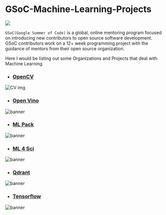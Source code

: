 # GSoC-Machine-Learning-Projects
![](https://summerofcode.withgoogle.com/assets/media/logo-sun.svg)

`GSoC(Google Summer of Code)` is a global, online mentoring program focused on introducing new contributors to open source software development. GSoC contributors work on a 12+ week programming project with the guidance of mentors from their open source organization.

Here I would be listing out some Organizations and Projects that deal with Machine Learning 
>


- ### [OpenCV](https://summerofcode.withgoogle.com/programs/2023/organizations/opencv)

![CV img](https://summerofcode.withgoogle.com/media/org/opencv/fmh9fnybaz97kodm-360.png)

- ### [Open Vino](https://summerofcode.withgoogle.com/programs/2023/organizations/openvino-toolkit)
![banner](https://summerofcode.withgoogle.com/media/org/openvino-toolkit/ivzvok335ujezk2z-360.png)

- ### [ML Pack](https://summerofcode.withgoogle.com/programs/2023/organizations/mlpack)
![banner](https://summerofcode.withgoogle.com/media/org/mlpack/gs9xn22l8vefyvhh-360.png)

- ### [ML 4 Sci](https://summerofcode.withgoogle.com/programs/2023/organizations/machine-learning-for-science-ml4sci)
![banner](https://summerofcode.withgoogle.com/media/org/machine-learning-for-science-ml4sci/rs5cxhuyh9dpwekt-360.png)

- ### [Qdrant](https://summerofcode.withgoogle.com/programs/2023/organizations/qdrant)
![banner](https://summerofcode.withgoogle.com/media/org/qdrant/73jgnlygoyu6ibia-360.png)

- ### [Tensorflow](https://summerofcode.withgoogle.com/programs/2023/organizations/tensorflow-d1)
![banner](https://summerofcode.withgoogle.com/media/org/tensorflow-d1/0sqdbtssij0tfcwy-360.png)
